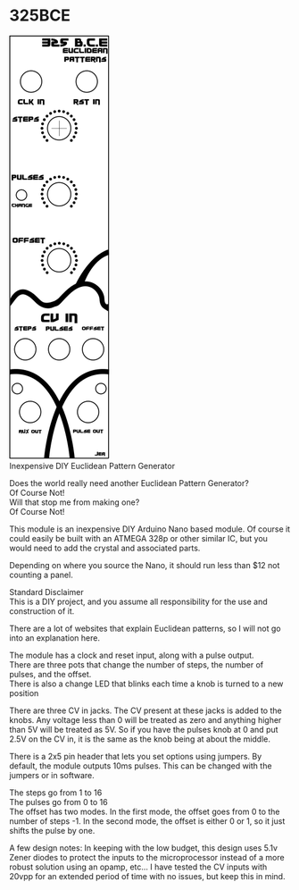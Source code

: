 # 325BCE
![Screenshot](325BCEPanel.png)
<br>
Inexpensive DIY Euclidean Pattern Generator

Does the world really need another Euclidean Pattern Generator?<br>
Of Course Not!<br>
Will that stop me from making one?<br>
Of Course Not!<br>

This module is an inexpensive DIY Arduino Nano based module. Of course it could easily be built with an ATMEGA 328p or other similar IC, but you would need to add the crystal and associated parts.<br>

Depending on where you source the Nano, it should run less than $12 not counting a panel. <br>

Standard Disclaimer<br>
This is a DIY project, and you assume all responsibility for the use and construction of it.<br>

There are a lot of websites that explain Euclidean patterns, so I will not go into an explanation here.<br>

The module has a clock and reset input, along with a pulse output.<br>
There are three pots that change the number of steps, the number of pulses, and the offset.<br>
There is also a change LED that blinks each time a knob is turned to a new position<br>

There are three CV in jacks. The CV present at these jacks is added to the knobs. Any voltage less than 0 will be treated as zero and anything higher than 5V will be treated as 5V. So if you have the pulses knob at 0 and put 2.5V on the CV in, it is the same as the knob being at about the middle.<br>

There is a 2x5 pin header that lets you set options using jumpers.
By default, the module outputs 10ms pulses. This can be changed with the jumpers or in software.<br>

The steps go from 1 to 16<br>
The pulses go from 0 to 16<br>
The offset has two modes. In the first mode, the offset goes from 0 to the number of steps -1. In the second mode, the offset is either 0 or 1, so it just shifts the pulse by one.<br>

A few design notes:
In keeping with the low budget, this design uses 5.1v Zener diodes to protect the inputs to the microprocessor instead of a more robust solution using an opamp, etc... I have tested the CV inputs with 20vpp for an extended period of time with no issues, but keep this in mind. <br>
